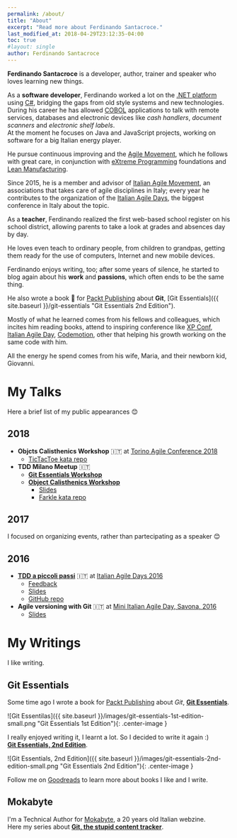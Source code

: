 ```yaml
---
permalink: /about/
title: "About"
excerpt: "Read more about Ferdinando Santacroce."
last_modified_at: 2018-04-29T23:12:35-04:00
toc: true
#layout: single
author: Ferdinando Santacroce
---
```



**Ferdinando Santacroce** is a developer, author, trainer and speaker who loves learning new things.

As a **software developer**, Ferdinando worked a lot on the <a title="Microsoft Dot Net Platform" href="http://www.microsoft.com/net" target="_blank">.NET platform </a>using <a title="C Sharp" href="http://en.wikipedia.org/wiki/C_Sharp_(programming_language)" target="_blank">C#</a>, bridging the gaps from old style systems and new technologies. During his career he has allowed <a title="Microfocus COBOL" href="http://microfocus.com/" target="_blank">COBOL</a> applications to talk with remote services, databases and electronic devices like _cash handlers_, _document scanners_ and _electronic shelf labels_.  
At the moment he focuses on Java and JavaScript projects, working on software for a big Italian energy player.

He pursue continuous improving and the <a title="The Agile Manifesto" href="http://agilemanifesto.org/" target="_blank">Agile Movement</a>, which he follows with great care, in conjunction with <a title="eXtreme Programming" href="http://xprogramming.com/index.php" target="_blank">eXtreme Programming</a> foundations and <a title="Lean Manufacturing" href="http://en.wikipedia.org/wiki/Lean_manufacturing" target="_blank">Lean Manufacturing</a>.
  
Since 2015, he is a member and advisor of [Italian Agile Movement](http://www.agilemovement.it), an associations that takes care of agile disciplines in Italy; every year he contributes to the organization of the [Italian Agile Days](http://www.agileday.it), the biggest conference in Italy about the topic.

As a **teacher**, Ferdinando realized the first web-based school register on his school district, allowing parents to take a look at grades and absences day by day.
  
He loves even teach to ordinary people, from children to grandpas, getting them ready for the use of computers, Internet and new mobile devices.

Ferdinando enjoys writing, too; after some years of silence, he started to blog again about his **work** and **passions**, which often ends to be the same thing.
  
He also wrote a book :orange_book: for [Packt Publishing](https://www.packtpub.com/) about **Git**, [Git Essentials]({{ site.baseurl }}/git-essentials "Git Essentials 2nd Edition").

Mostly of what he learned comes from his fellows and colleagues, which incites him reading books, attend to inspiring conference like <a title="XP Conf" href="http://xp2015.org" target="_blank">XP Conf</a>, <a title="Agile Day" href="http://www.agileday.it/" target="_blank">Italian Agile Day</a>, <a title="Codemotion" href="http://it.codemotionworld.com/" target="_blank">Codemotion</a>, other that helping his growth working on the same code with him.

All the energy he spend comes from his wife, Maria, and their newborn kid, Giovanni.

# My Talks
Here a brief list of my public appearances :blush:

## 2018
* **Objcts Calisthenics Workshop** :it: at [Torino Agile Conference 2018](http://www.agileday.it/mini/2018/torino/#ferdinandosantacroce) 
  * [TicTacToe kata repo](https://github.com/jesuswasrasta/TicTacToe)
* **TDD Milano Meetup** :it:
  * **[Git Essentials Workshop](https://www.meetup.com/it-IT/TDD-Milano/events/245383610/)**
  * **[Object Calisthenics Workshop](https://www.meetup.com/it-IT/TDD-Milano/events/247937838/)**
    * [Slides](https://www.slideshare.net/FerdinandoSantacroce/object-calisthenics-tdd-milano)
    * [Farkle kata repo](https://github.com/jesuswasrasta/KataFarkle)

## 2017
I focused on organizing events, rather than partecipating as a speaker :blush:

## 2016
* **[TDD a piccoli passi](http://www.agileday.it/front/sessions/4888/)** :it: at [Italian Agile Days 2016](http://www.agileday.it/2016/) 
  * [Feedback](https://joind.in/event/iad16---italian-agile-days-2016/tdd-a-piccoli-passi)
  * [Slides](https://www.slideshare.net/FerdinandoSantacroce/tdd-a-piccoli-passi)
  * [GitHub repo](https://github.com/jesuswasrasta/SmallStepsTDD)
* **Agile versioning with Git** :it: at [Mini Italian Agile Day, Savona, 2016](http://www.agileday.it/mini/2016/savona/)
  * [Slides](https://www.slideshare.net/FerdinandoSantacroce/agile-versioning-with-git-60998779)

# My Writings
I like writing.  

## Git Essentials
Some time ago I wrote a book for [Packt Publishing](https://www.packtpub.com/) about _Git_, **[Git Essentials](https://www.packtpub.com/application-development/git-essentials)**.

![Git Essentilas]({{ site.baseurl }}/images/git-essentials-1st-edition-small.png "Git Essentials 1st Edition"){: .center-image }

I really enjoyed writing it, I learnt a lot. So I decided to write it again :)  
**[Git Essentials, 2nd Edition](https://www.packtpub.com/application-development/git-essentials-second-edition)**.

![Git Essentials, 2nd Edition]({{ site.baseurl }}/images/git-essentials-2nd-edition-small.png "Git Essentials 2nd Edition"){: .center-image }

Follow me on [Goodreads](https://www.goodreads.com/author/show/13649672.Ferdinando_Santacroce) to learn more about books I like and I write.

## Mokabyte
I'm a Technical Author for [Mokabyte](http://www.mokabyte.it), a 20 years old Italian webzine.  
Here my series about **[Git, the stupid content tracker](http://www.mokabyte.it/author/ferdinando-santacroce/)**.